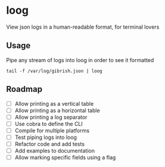 # loog
View json logs in a human-readable format, for terminal lovers

## Usage
Pipe any stream of logs into loog in order to see it formatted
```shell
tail -f /var/log/gibrish.json | loog
```

## Roadmap
- [ ] Allow printing as a vertical table
- [ ] Allow printing as a horizontal table
- [ ] Allow printing a log separator
- [ ] Use cobra to define the CLI
- [ ] Compile for multiple platforms
- [ ] Test piping logs into loog
- [ ] Refactor code and add tests
- [ ] Add examples to documentation
- [ ] Allow marking specific fields using a flag
